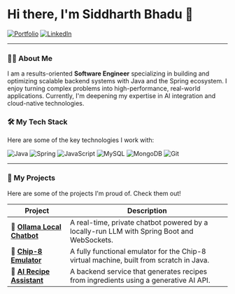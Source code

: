 # Hi there, I'm Siddharth Bhadu 👋

<a href="https://sidhu1512.github.io/"><img src="https://img.shields.io/badge/Portfolio-Website-blue?style=for-the-badge&logo=About.me" alt="Portfolio"></a>
<a href="https://www.linkedin.com/in/siddharth-bhadu-71a483193/"><img src="https://img.shields.io/badge/LinkedIn-siddharthbhadu-blue?style=for-the-badge&logo=linkedin" alt="LinkedIn"></a>

---

### 👨‍💻 About Me

I am a results-oriented **Software Engineer** specializing in building and optimizing scalable backend systems with Java and the Spring ecosystem. I enjoy turning complex problems into high-performance, real-world applications. Currently, I'm deepening my expertise in AI integration and cloud-native technologies.

### 🛠️ My Tech Stack

Here are some of the key technologies I work with:

![Java](https://img.shields.io/badge/Java-ED8B00?style=for-the-badge&logo=openjdk&logoColor=white)
![Spring](https://img.shields.io/badge/Spring-6DB33F?style=for-the-badge&logo=spring&logoColor=white)
![JavaScript](https://img.shields.io/badge/JavaScript-F7DF1E?style=for-the-badge&logo=javascript&logoColor=black)
![MySQL](https://img.shields.io/badge/MySQL-4479A1?style=for-the-badge&logo=mysql&logoColor=white)
![MongoDB](https://img.shields.io/badge/MongoDB-47A248?style=for-the-badge&logo=mongodb&logoColor=white)
![Git](https://img.shields.io/badge/Git-F05032?style=for-the-badge&logo=git&logoColor=white)


---

### 🚀 My Projects

Here are some of the projects I'm proud of. Check them out!

| Project                                                      | Description                                                                 |
| ------------------------------------------------------------ | --------------------------------------------------------------------------- |
| 🤖 **[Ollama Local Chatbot](https://github.com/sidhu1512/ollama-chatbot)** | A real-time, private chatbot powered by a locally-run LLM with Spring Boot and WebSockets. |
| 👾 **[Chip-8 Emulator](https://github.com/sidhu1512/chip-8)** | A fully functional emulator for the Chip-8 virtual machine, built from scratch in Java. |
| 🍲 **[AI Recipe Assistant](https://github.com/sidhu1512/recipe-assistant)** | A backend service that generates recipes from ingredients using a generative AI API. |

